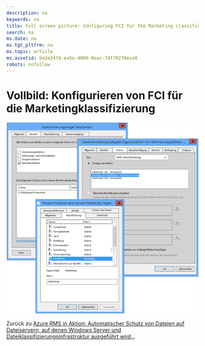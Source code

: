 ```yaml
---
description: na
keywords: na
title: Full screen picture: Configuring FCI for the Marketing classification
search: na
ms.date: na
ms.tgt_pltfrm: na
ms.topic: article
ms.assetid: ba3e247d-ea5e-4009-8eac-74f70270ece0
robots: nofollow
---
```

# Vollbild: Konfigurieren von FCI f&#252;r die Marketingklassifizierung
![](../Image/AzRMS_ExampleFCI_Configuration.png)

Zurück zu [Azure RMS in Aktion: Automatischer Schutz von Dateien auf Dateiservern, auf denen Windows Server und Dateiklassifizierungsinfrastruktur ausgeführt wird .](http://technet.microsoft.com/library/jj585026.aspx).

